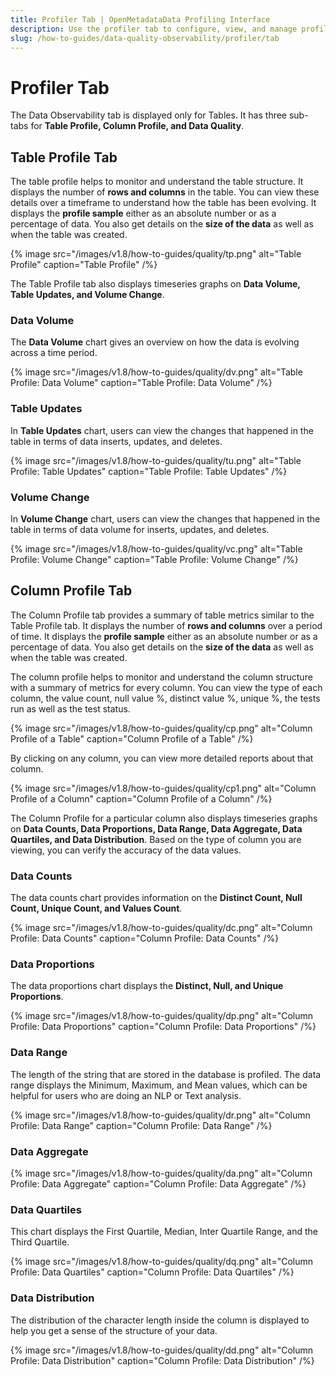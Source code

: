 ```yaml
---
title: Profiler Tab | OpenMetadataData Profiling Interface
description: Use the profiler tab to configure, view, and manage profiling metrics including null counts, uniqueness, and stats.
slug: /how-to-guides/data-quality-observability/profiler/tab
---
```


# Profiler Tab

The Data Observability tab is displayed only for Tables. It has three sub-tabs for **Table Profile, Column Profile, and Data Quality**. 

## Table Profile Tab

The table profile helps to monitor and understand the table structure. It displays the number of **rows and columns** in the table. You can view these details over a timeframe to understand how the table has been evolving. It displays the **profile sample** either as an absolute number or as a percentage of data. You also get details on the **size of the data** as well as when the table was created.

{% image
src="/images/v1.8/how-to-guides/quality/tp.png"
alt="Table Profile"
caption="Table Profile"
/%}

The Table Profile tab also displays timeseries graphs on **Data Volume, Table Updates, and Volume Change**. 

### Data Volume

The **Data Volume** chart gives an overview on how the data is evolving across a time period. 

{% image
src="/images/v1.8/how-to-guides/quality/dv.png"
alt="Table Profile: Data Volume"
caption="Table Profile: Data Volume"
/%}

### Table Updates
In **Table Updates** chart, users can view the changes that happened in the table in terms of data inserts, updates, and deletes.

{% image
src="/images/v1.8/how-to-guides/quality/tu.png"
alt="Table Profile: Table Updates"
caption="Table Profile: Table Updates"
/%}

### Volume Change

In **Volume Change** chart, users can view the changes that happened in the table in terms of data volume for inserts, updates, and deletes.

{% image
src="/images/v1.8/how-to-guides/quality/vc.png"
alt="Table Profile: Volume Change"
caption="Table Profile: Volume Change"
/%}

## Column Profile Tab

The Column Profile tab provides a summary of table metrics similar to the Table Profile tab. It displays the number of **rows and columns** over a period of time. It displays the **profile sample** either as an absolute number or as a percentage of data. You also get details on the **size of the data** as well as when the table was created.

The column profile helps to monitor and understand the column structure with a summary of metrics for every column. You can view the type of each column, the value count, null value %, distinct value %, unique %, the tests run as well as the test status.

{% image
src="/images/v1.8/how-to-guides/quality/cp.png"
alt="Column Profile of a Table"
caption="Column Profile of a Table"
/%}

By clicking on any column, you can view more detailed reports about that column.

{% image
src="/images/v1.8/how-to-guides/quality/cp1.png"
alt="Column Profile of a Column"
caption="Column Profile of a Column"
/%}

The Column Profile for a particular column also displays timeseries graphs on **Data Counts, Data Proportions, Data Range, Data Aggregate, Data Quartiles, and Data Distribution**. Based on the type of column you are viewing, you can verify the accuracy of the data values.

### Data Counts

The data counts chart provides information on the **Distinct Count, Null Count, Unique Count, and Values Count**.

{% image
src="/images/v1.8/how-to-guides/quality/dc.png"
alt="Column Profile: Data Counts"
caption="Column Profile: Data Counts"
/%}

### Data Proportions

The data proportions chart displays the **Distinct, Null, and Unique Proportions**.

{% image
src="/images/v1.8/how-to-guides/quality/dp.png"
alt="Column Profile: Data Proportions"
caption="Column Profile: Data Proportions"
/%}

### Data Range

The length of the string that are stored in the database is profiled. The data range displays the Minimum, Maximum, and Mean values, which can be helpful for users who are doing an NLP or Text analysis.

{% image
src="/images/v1.8/how-to-guides/quality/dr.png"
alt="Column Profile: Data Range"
caption="Column Profile: Data Range"
/%}

### Data Aggregate

{% image
src="/images/v1.8/how-to-guides/quality/da.png"
alt="Column Profile: Data Aggregate"
caption="Column Profile: Data Aggregate"
/%}

### Data Quartiles

This chart displays the First Quartile, Median, Inter Quartile Range, and the Third Quartile.

{% image
src="/images/v1.8/how-to-guides/quality/dq.png"
alt="Column Profile: Data Quartiles"
caption="Column Profile: Data Quartiles"
/%}

### Data Distribution

The distribution of the character length inside the column is displayed to help you get a sense of the structure of your data.

{% image
src="/images/v1.8/how-to-guides/quality/dd.png"
alt="Column Profile: Data Distribution"
caption="Column Profile: Data Distribution"
/%}
